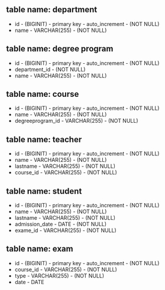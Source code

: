 
## table name: department
- id - (BIGINIT) - primary key - auto_increment - (NOT NULL)
- name - VARCHAR(255) - (NOT NULL)

## table name: degree program
- id - (BIGINIT) - primary key - auto_increment - (NOT NULL)
- department_id - (NOT NULL)
- name - VARCHAR(255) - (NOT NULL)

## table name: course
- id - (BIGINIT) - primary key - auto_increment - (NOT NULL)
- name - VARCHAR(255) - (NOT NULL)
- degreeprogram_id - VARCHAR(255) - (NOT NULL)

## table name: teacher
- id - (BIGINIT) - primary key - auto_increment - (NOT NULL)
- name - VARCHAR(255) - (NOT NULL)
- lastname - VARCHAR(255) - (NOT NULL)
- course_id - VARCHAR(255) - (NOT NULL)

## table name: student
- id - (BIGINIT) - primary key - auto_increment - (NOT NULL)
- name - VARCHAR(255) - (NOT NULL)
- lastname - VARCHAR(255) - (NOT NULL)
- admission_date - DATE - (NOT NULL)
- exame_id - VARCHAR(255) - (NOT NULL)


## table name: exam
- id - (BIGINIT) - primary key - auto_increment - (NOT NULL)
- course_id - VARCHAR(255) - (NOT NULL)
- type - VARCHAR(255) - (NOT NULL)
- date - DATE
 
